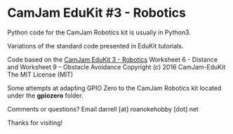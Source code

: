 # CamJam EduKit #3 - Robotics

Python code for the CamJam Robotics kit is usually in Python3.

Variations of the standard code presented in EduKit tutorials.

Code based on the [CamJam EduKit 3 - Robotics](https://camjam.me/?page_id=1035)
Worksheet 6 - Distance and
Worksheet 9 – Obstacle Avoidance
Copyright (c) 2016 CamJam-EduKit The MIT License (MIT)

Some attempts at adapting GPIO Zero to the CamJam Robotics kit located under the **gpiozero** folder.

Comments or questions? Email darrell [at] roanokehobby [dot] net

Thanks for visiting!
